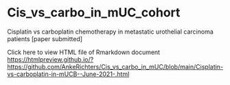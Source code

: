 # Cis_vs_carbo_in_mUC_cohort
Cisplatin vs carboplatin chemotherapy in metastatic urothelial carcinoma patients
[paper submitted]


Click here to view HTML file of Rmarkdown document
https://htmlpreview.github.io/?https://github.com/AnkeRichters/Cis_vs_carbo_in_mUC/blob/main/Cisplatin-vs-carboplatin-in-mUCB--June-2021-.html
